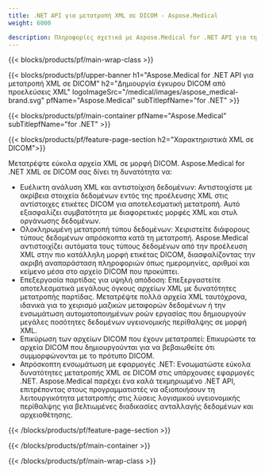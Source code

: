 ```yaml
---
title: .NET API για μετατροπή XML σε DICOM - Aspose.Medical
weight: 6000

description: Πληροφορίες σχετικά με Aspose.Medical for .NET API για τη μετατροπή XML σε DICOM
---
```


{{< blocks/products/pf/main-wrap-class >}}

{{< blocks/products/pf/upper-banner h1="Aspose.Medical for .NET API για μετατροπή XML σε DICOM" h2="Δημιουργία έγκυρου DICOM από προελεύσεις XML" logoImageSrc="/medical/images/aspose_medical-brand.svg" pfName="Aspose.Medical" subTitlepfName="for .NET" >}}

{{< blocks/products/pf/main-container pfName="Aspose.Medical" subTitlepfName="for .NET" >}}

{{< blocks/products/pf/feature-page-section h2="Χαρακτηριστικά XML σε DICOM">}}

<p>Μετατρέψτε εύκολα αρχεία XML σε μορφή DICOM. Aspose.Medical for .NET XML σε DICOM σας δίνει τη δυνατότητα να:</p>

<ul>
<li>Ευέλικτη ανάλυση XML και αντιστοίχιση δεδομένων: Αντιστοιχίστε με ακρίβεια στοιχεία δεδομένων εντός της προέλευσης XML στις αντίστοιχες ετικέτες DICOM για αποτελεσματική μετατροπή. Αυτό εξασφαλίζει συμβατότητα με διαφορετικές μορφές XML και στυλ οργάνωσης δεδομένων.</li>
<li>Ολοκληρωμένη μετατροπή τύπου δεδομένων: Χειριστείτε διάφορους τύπους δεδομένων απρόσκοπτα κατά τη μετατροπή. Aspose.Medical αντιστοιχίζει αυτόματα τους τύπους δεδομένων από την προέλευση XML στην πιο κατάλληλη μορφή ετικέτας DICOM, διασφαλίζοντας την ακριβή αναπαράσταση πληροφοριών όπως ημερομηνίες, αριθμοί και κείμενο μέσα στο αρχείο DICOM που προκύπτει.</li>
<li>Επεξεργασία παρτίδας για υψηλή απόδοση: Επεξεργαστείτε αποτελεσματικά μεγάλους όγκους αρχείων XML με δυνατότητες μετατροπής παρτίδας. Μετατρέψτε πολλά αρχεία XML ταυτόχρονα, ιδανικά για το χειρισμό μαζικών μεταφορών δεδομένων ή την ενσωμάτωση αυτοματοποιημένων ροών εργασίας που δημιουργούν μεγάλες ποσότητες δεδομένων υγειονομικής περίθαλψης σε μορφή XML.</li>
<li>Επικύρωση των αρχείων DICOM που έχουν μετατραπεί: Επικυρώστε τα αρχεία DICOM που δημιουργούνται για να βεβαιωθείτε ότι συμμορφώνονται με το πρότυπο DICOM.</li>
<li>Απρόσκοπτη ενσωμάτωση με εφαρμογές .NET: Ενσωματώστε εύκολα δυνατότητες μετατροπής XML σε DICOM στις υπάρχουσες εφαρμογές .NET. Aspose.Medical παρέχει ένα καλά τεκμηριωμένο .NET API, επιτρέποντας στους προγραμματιστές να αξιοποιήσουν τη λειτουργικότητα μετατροπής στις λύσεις λογισμικού υγειονομικής περίθαλψης για βελτιωμένες διαδικασίες ανταλλαγής δεδομένων και αρχειοθέτησης.</li>
</ul>

{{< /blocks/products/pf/feature-page-section >}}

{{< /blocks/products/pf/main-container >}}

{{< /blocks/products/pf/main-wrap-class >}}